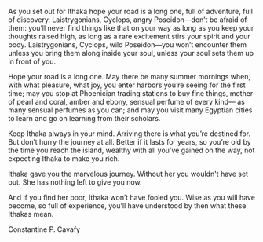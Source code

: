 As you set out for Ithaka
hope your road is a long one,
full of adventure, full of discovery.
Laistrygonians, Cyclops,
angry Poseidon—don’t be afraid of them:
you’ll never find things like that on your way
as long as you keep your thoughts raised high,
as long as a rare excitement
stirs your spirit and your body.
Laistrygonians, Cyclops,
wild Poseidon—you won’t encounter them
unless you bring them along inside your soul,
unless your soul sets them up in front of you.

Hope your road is a long one.
May there be many summer mornings when,
with what pleasure, what joy,
you enter harbors you’re seeing for the first time;
may you stop at Phoenician trading stations
to buy fine things,
mother of pearl and coral, amber and ebony,
sensual perfume of every kind—
as many sensual perfumes as you can;
and may you visit many Egyptian cities
to learn and go on learning from their scholars.

Keep Ithaka always in your mind.
Arriving there is what you’re destined for.
But don’t hurry the journey at all.
Better if it lasts for years,
so you’re old by the time you reach the island,
wealthy with all you’ve gained on the way,
not expecting Ithaka to make you rich.

Ithaka gave you the marvelous journey.
Without her you wouldn't have set out.
She has nothing left to give you now.

And if you find her poor, Ithaka won’t have fooled you.
Wise as you will have become, so full of experience,
you’ll have understood by then what these Ithakas mean.

Constantine P. Cavafy
